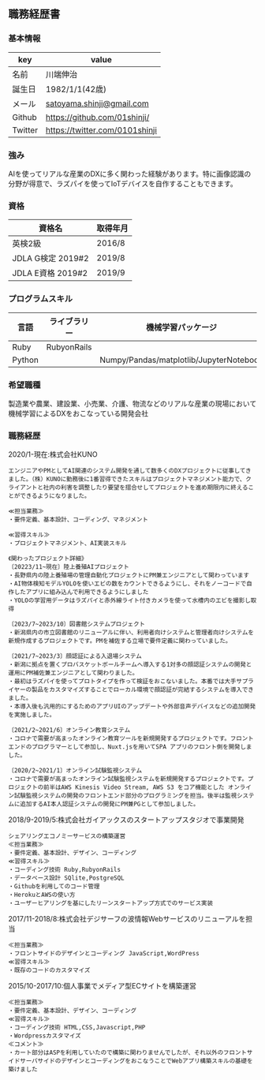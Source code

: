 ## 職務経歴書

### 基本情報
| key | value |
----|---- 
| 名前 | 川端伸治 |
| 誕生日 | 1982/1/1(42歳) |
| メール | satoyama.shinji@gmail.com |
| Github | https://github.com/01shinji/|
| Twitter | https://twitter.com/0101shinji |

### 強み
AIを使ってリアルな産業のDXに多く関わった経験があります。特に画像認識の分野が得意で、ラズパイを使ってIoTデバイスを自作することもできます。

### 資格
| 資格名 | 取得年月 |
----|---- 
| 英検2級 | 2016/8 |
| JDLA G検定 2019#2 | 2019/8 |
| JDLA E資格 2019#2 | 2019/9 |

### プログラムスキル
| 言語 | ライブラリー | 機械学習パッケージ |
----|----|---- 
| Ruby | RubyonRails|
| Python| | Numpy/Pandas/matplotlib/JupyterNotebook |

### 希望職種
製造業や農業、建設業、小売業、介護、物流などのリアルな産業の現場において機械学習によるDXをおこなっている開発会社


### 職務経歴
2020/1-現在:株式会社KUNO  
~~~
エンジニアやPMとしてAI関連のシステム開発を通して数多くのDXプロジェクトに従事してきました。（株）KUNOに勤務後に1番習得できたスキルはプロジェクトマネジメント能力で、クライアントと社内の利害を調整したり要望を摺合せしてプロジェクトを進め期限内に終えることができるようになりました。
 
≪担当業務≫
・要件定義、基本設計、コーディング、マネジメント

≪習得スキル≫
・プロジェクトマネジメント、AI実装スキル

《関わったプロジェクト詳細》
〔20223/11~現在〕陸上養殖AIプロジェクト
・長野県内の陸上養殖場の管理自動化プロジェクトにPM兼エンジニアとして関わっています
・AI物体検知モデルYOLOを使いエビの数をカウントできるようにし、それをノーコードで自作したアプリに組み込んで利用できるようにしました
・YOLOの学習用データはラズパイと赤外線ライト付きカメラを使って水槽内のエビを撮影し取得

〔2023/7~2023/10〕図書館システムプロジェクト
・新潟県内の市立図書館のリニューアルに伴い、利用者向けシステムと管理者向けシステムを新規作成するプロジェクトです。PMを補佐する立場で要件定義に関わっていました。

〔2021/7~2023/3〕顔認証による入退場システム
・新潟に拠点を置くプロバスケットボールチームへ導入する1対多の顔認証システムの開発と運用にPM補佐兼エンジニアとして関わりました。
・最初はラズパイを使ってプロトタイプを作って検証をおこないました。本番では大手サプライヤーの製品をカスタマイズすることでローカル環境で顔認証が完結するシステムを導入できました。
・本導入後も汎用的にするためのアプリUIのアップデートや外部音声デバイスなどの追加開発を実施しました。

〔2021/2~2021/6〕オンライン教育システム
・コロナで需要が高まったオンライン教育ツールを新規開発するプロジェクトです。フロントエンドのプログラマーとして参加し、Nuxt.jsを用いてSPA アプリのフロント側を開発しました。

〔2020/2~2021/1〕オンライン試験監視システム
・コロナで需要が高まったオンライン試験監視システムを新規開発するプロジェクトです。プロジェクトの前半はAWS Kinesis Video Stream, AWS S3 をコア機能とした オンライン試験監視システムの開発のフロントエンド部分のプログラミングを担当。後半は監視システムに追加するAI本人認証システムの開発にPM兼PGとして参加しました。
~~~

2018/9-2019/5:株式会社ガイアックスのスタートアップスタジオで事業開発  
~~~
シェアリングエコノミーサービスの構築運営  
≪担当業務≫
・要件定義、基本設計、デザイン、コーディング
≪習得スキル≫
・コーディング技術 Ruby,RubyonRails
・データベース設計 SQlite,PostgreSQL
・Githubを利用してのコード管理
・HerokuとAWSの使い方
・ユーザーヒアリングを基にしたリーンスタートアップ方式でのサービス実装
~~~

2017/11-2018/8:株式会社デジサーフの波情報Webサービスのリニューアルを担当  
~~~
≪担当業務≫
・フロントサイドのデザインとコーディング JavaScript,WordPress
≪習得スキル≫
・既存のコードのカスタマイズ
~~~

2015/10-2017/10:個人事業でメディア型ECサイトを構築運営  
~~~
≪担当業務≫
・要件定義、基本設計、デザイン、コーディング
≪習得スキル≫
・コーディング技術 HTML,CSS,Javascript,PHP
・Wordpressカスタマイズ
≪コメント≫
・カート部分はASPを利用していたので構築に関わりませんでしたが、それ以外のフロントサイドサーバサイドのデザインとコーディングをおこなうことでWebアプリ構築スキルの基礎を築けました
~~~

